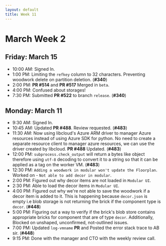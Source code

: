 ```yaml
---
layout: default
title: Week 11
---
```


# **March Week 2**
## **Friday: March 15**
- 10:00 AM: Signed In.
- 1:00  PM: Limiting the `refkey` column to 32 characters. Preventing woodwork delete on partition deletion. (**#340**)
- 2:00  PM: **PR #514** and **PR #517** Merged in `beta`.
- 4:00  PM: Confused about storages!
- 7:30  PM: Submitted **PR #522** to branch `release`. (**#340**)

## **Monday: March 11**
- 9:30  AM: Signed In.
- 10:45 AM: Updated **PR #488**. Review requested. (**#483**)
- 11:30 AM: Now using libcloud's Azure ARM driver to manager Azure resources instead of using Azure SDK for python. No need to create a separate resource client to manager azure resources, we can use the driver created by libcloud. **PR #488** Updated. (**#483**)
- 12:00 PM: `subprocess.check_output` will return a bytes like object therefore using `utf-8` decoding to convert it to a string so that it can be applied as a tag on the worker VM. (**#483**)
- 12:30 PM: `Adding a woodwork in modular won't update the Floorplan`. Worked on - `Not able to add decor in modular`.
- 2:00  PM: Figured out why decor items are not loaded in `Modular UI`.
- 2:30  PM: Able to load the decor items in `Modular UI`.
- 4:00  PM: Figured out why we're not able to save the woodwork if a decor item is added to it. This is happening because `decor.json` is empty i.e blob storage is not returning the brick if the component type is `decor`. (**#448**)
- 5:00  PM: Figuring out a way to verify if the brick's blob store contains appropriate bricks for component that are of type `decor`. Additionally, Blocked on unshaped, unconfirmed, not-outlined issues.
- 7:00  PM: Updated `log-vmname` **PR** and Posted the error stack trace to AB sir. (**#448**)
- 9:15  PM: Done with the manager and CTO with the weekly review call.
